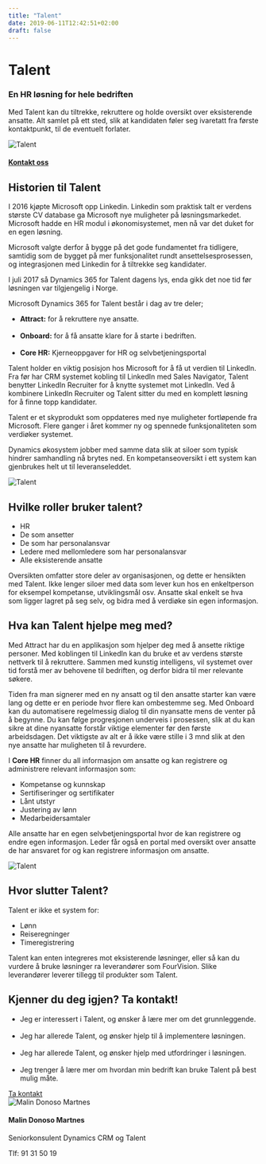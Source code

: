 ```yaml
---
title: "Talent"
date: 2019-06-11T12:42:51+02:00
draft: false
---
```

<div class="container">
    <div class="row no-gutters">
        <div class="col-md-12 col-lg-6 p-4 mt-4">
            <div class="heading">
                <h1>Talent</h1>
            </div>
            <h3>En HR løsning for hele bedriften</h3>
            <p>Med Talent kan du tiltrekke, rekruttere og holde oversikt over eksisterende ansatte. Alt samlet på ett sted, slik at kandidaten føler seg ivaretatt fra første kontaktpunkt, til de eventuelt forlater.</p>
        </div>    
        <div class="col-md-12 col-lg-6"><img class="img-fluid" src="/img/talent1.png" alt="Talent" /></div>
    </div>
</div>

<div class="container-fluid bg-white mb-4">
    <div class="row content-menu text-center mx-auto">
        <!-- <div class="col-sm-12 col-md-4"><h4 class="m-0"><a href="#om">Om Teams</a></h4></div>
        <div class="col-sm-12 col-md-4"><h4 class="m-0"><a href="">Hvorfor oss?</a></h4></div> -->
        <div class="col-sm-12 col-md-4"><h4 class="m-0"><a href="/contact/">Kontakt oss</a></h4></div>
    </div>
</div>

<div class="container">
    <div class="row">
        <div class="col-md-12 content-case mt-4 mb-4">
            <div class="row no-gutters">
                <div class="col-md-12 p-4">
                    <div class="heading">
                        <h2>Historien til Talent</h2>
                    </div>
                    <p>I 2016 kjøpte Microsoft opp Linkedin. Linkedin som praktisk talt er verdens største CV database ga Microsoft nye muligheter på løsningsmarkedet. Microsoft hadde en HR modul i økonomisystemet, men nå var det duket for en egen løsning.</p>
                    <p>Microsoft valgte derfor å bygge på det gode fundamentet fra tidligere, samtidig som de bygget på mer funksjonalitet rundt ansettelsesprosessen, og integrasjonen med Linkedin for å tiltrekke seg kandidater.</p>
                    <p>I juli 2017 så Dynamics 365 for Talent dagens lys, enda gikk det noe tid før løsningen var tilgjengelig i Norge.</p>
                    <p>Microsoft Dynamics 365 for Talent består i dag av tre deler;</p>
                    <ul>
                        <li><strong>Attract:</strong> for å rekruttere nye ansatte.</li>
                        <br>
                        <li><strong>Onboard:</strong> for å få ansatte klare for å starte i bedriften.</li>
                        <br>
                        <li><strong>Core HR:</strong> Kjerneoppgaver for HR og selvbetjeningsportal</li>
                    </ul>
                    <p>
                    Talent holder en viktig posisjon hos Microsoft for å få ut verdien til LinkedIn. Fra før har CRM systemet kobling til LinkedIn med Sales Navigator, Talent benytter LinkedIn Recruiter for å knytte systemet mot LinkedIn. Ved å kombinere LinkedIn Recruiter og Talent sitter du med en komplett løsning for å finne topp kandidater.</p> 
                    <p>Talent er et skyprodukt som oppdateres med nye muligheter fortløpende fra Microsoft. Flere ganger i året kommer ny og spennede funksjonaliteten som verdiøker systemet.</p>
                    <p>Dynamics økosystem jobber med samme data slik at siloer som typisk hindrer samhandling nå brytes ned. En kompetanseoversikt i ett system kan gjenbrukes helt ut til leveranseleddet.</p>
                </div>
            </div>
        </div>
        <div class="col-md-12 content-case mt-4 mb-4">
            <div class="row no-gutters">
                <div class="col-md-12 col-lg-6"><img class="img-fluid" src="/img/talent2.png" alt="Talent" /></div>
                <div class="col-md-12 col-lg-6 p-4">
                    <div class="heading">
                        <h2>Hvilke roller bruker talent?</h2>
                    </div>
                    <ul>
                        <li>HR</li>
                        <li>De som ansetter</li>
                        <li>De som har personalansvar</li>
                        <li>Ledere med mellomledere som har personalansvar</li>
                        <li>Alle eksisterende ansatte</li>
                    </ul>
                    <p>Oversikten omfatter store deler av organisasjonen, og dette er hensikten med Talent. Ikke lenger siloer med data som lever kun hos en enkeltperson for eksempel kompetanse, utviklingsmål osv. Ansatte skal enkelt se hva som ligger lagret på seg selv, og bidra med å verdiøke sin egen informasjon.</p>
                </div>
            </div>
        </div>
        <div class="col-md-12 content-case mt-4 mb-4">
            <div class="row no-gutters">
                <div class="col-md-12 p4">
                    <div class="heading">
                        <h2>Hva kan Talent hjelpe meg med?</h2>
                    </div>
                    <p>Med Attract har du en applikasjon som hjelper deg med å ansette riktige personer. Med koblingen til LinkedIn kan du bruke et av verdens største nettverk til å rekruttere. Sammen med kunstig intelligens, vil systemet over tid forstå mer av behovene til bedriften, og derfor bidra til mer relevante søkere.</p>
                    <p>Tiden fra man signerer med en ny ansatt og til den ansatte starter kan være lang og dette er en periode hvor flere kan ombestemme seg. Med Onboard kan du automatisere regelmessig dialog til din nyansatte mens de venter på å begynne. Du kan følge progresjonen underveis i prosessen, slik at du kan sikre at dine nyansatte forstår viktige elementer før den første arbeidsdagen. Det viktigste av alt er å ikke være stille i 3 mnd slik at den nye ansatte har muligheten til å revurdere.</p>
                    <p>I <strong>Core HR</strong> finner du all informasjon om ansatte og kan registrere og administrere relevant informasjon som:</p>
                    <ul>
                        <li>Kompetanse og kunnskap</li>
                        <li>Sertifiseringer og sertifikater</li>
                        <li>Lånt utstyr</li>
                        <li>Justering av lønn</li>
                        <li>Medarbeidersamtaler</li>
                    </ul>
                    <p>Alle ansatte har en egen selvbetjeningsportal hvor de kan registrere og endre egen informasjon. Leder får også en portal med oversikt over ansatte de har ansvaret for og kan registrere informasjon om ansatte.</p>
                </div>            
            </div>
        </div>
        <div class="col-md-12 content-case mt-4 mb-4">
            <div class="row no-gutters">
                <div class="col-md-12 col-lg-6"><img class="img-fluid" src="/img/talent3.png" alt="Talent" /></div>
                <div class="col-md-12 col-lg-6 p-4">
                    <div class="heading">
                        <h2>Hvor slutter  Talent?</h2>
                    </div>
                    <p>Talent er ikke et system for:</p>
                    <ul>
                        <li>Lønn</li>
                        <li>Reiseregninger</li>
                        <li>Timeregistrering</li>
                    </ul>
                    <p>Talent kan enten integreres mot eksisterende løsninger, eller så kan du vurdere å bruke løsninger ra leverandører som FourVision. Slike leverandører leverer tillegg til produkter som Talent.</p>        
                </div>
            </div>
        </div>               
    </div>
</div>

<!-- <div class="container" id="referanse">
    <div class="row">
        <div class="col-sm-12 col-md-8 mx-auto mt-5 mb-5">
            <blockquote class="blockquote text-center">
            <p class="mb-0">Everything is awesome when you're part of a team!</p>
            </blockquote>
            </div>
        </div>
    </div>
</div> -->

<div class="container">
    <div class="row">
        <!-- <div class="col-md-12 content-case mt-4 mb-4">
            <div class="row no-gutters">
                <div class="col-md-12 col-lg-6"><img class="img-fluid" src="/img/CRM3.jpg" alt="CRM" /></div>
                <div class="col-md-12 col-lg-6" style="padding:2rem">
                    <div class="heading">
                        <h2>Konsulenter med lang erfaring</h2>
                    </div>
                    <p>Malin er Dynamics 365 konsulent og solstråle fra nord. Hun har bakgrunn innen markedsføring, og har spesialisert seg på markedsføring og CRM som en kombinasjon. En strukturert konsulent som er opptatt at kundene forstår hva de skal få. Malin har sin egen Talent-blogg: <a href="https://malinsdynamics365fortalent.com/">Malin's talk about Dynamics 365 for Talent</a>.</p>
                </div>
            </div>
        </div> -->
        <div class="col-md-12 content-case mt-4 mb-4">
            <div class="row no-gutters">
                <div class="col-md-12 col-lg-9 p-4">
                    <div class="heading">
                        <h2>Kjenner du deg igjen? Ta kontakt!</h2>
                    </div>
                    <ul>
                    <li>Jeg er interessert i Talent, og ønsker å lære mer om det grunnleggende.</li>
                    <br>
                    <li>Jeg har allerede Talent, og ønsker hjelp til å implementere løsningen.</li>
                    <br>
                    <li>Jeg har allerede Talent, og ønsker hjelp med utfordringer i løsningen.</li>
                    <br>
                    <li>Jeg trenger å lære mer om hvordan min bedrift kan bruke Talent på best mulig måte.</li>
                    </ul>
                    <div class="col">
                        <a class="btn btn-primary btn-full" href="/contact/" role="button">Ta kontakt</a>
                    </div>                    
                </div>            
                <div class="col-sm-6 col-md-4 col-lg-3 p-5">
                    <div class="card personkort text-center">
                        <img class="card-img-top img-profil img-round mx-auto" src="../img/people/malin.jpg" alt="Malin Donoso Martnes">
                        <div class="card-body">
                            <h4 class="card-title">Malin Donoso Martnes</h4>
                            <p class="card-subtitle mb-2">Seniorkonsulent Dynamics CRM og Talent</p>
                            <p class="card-text">Tlf: 91 31 50 19</p>
                        </div>
                    </div>
                </div>
            </div>
        </div>               
    </div>
</div>

